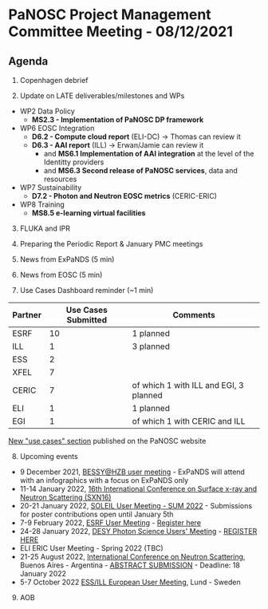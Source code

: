 PaNOSC Project Management Committee Meeting - 08/12/2021 
=========================================================

Agenda
------	

1. Copenhagen debrief

2. Update on LATE deliverables/milestones and WPs
* WP2 Data Policy
  * **MS2.3 - Implementation of PaNOSC DP framework**
* WP6 EOSC Integration
  * **D6.2 - Compute cloud report** (ELI-DC) -> Thomas can review it
  * **D6.3 - AAI report** (ILL) -> Erwan/Jamie can review it
    * and **MS6.1 Implementation of AAI integration** at the level of the Identitty providers
    * and **MS6.3 Second release of PaNOSC services**, data and resources 
* WP7 Sustainability
  * **D7.2 - Photon and Neutron EOSC metrics** (CERIC-ERIC)
* WP8 Training
  * **MS8.5 e-learning virtual facilities**

3. FLUKA and IPR

4. Preparing the Periodic Report & January PMC meetings

5. News from ExPaNDS (5 min)

6. News from EOSC (5 min)

7. Use Cases Dashboard reminder (~1 min)

| Partner | Use Cases Submitted | Comments |
| ------- | ------------------- | -------- |
| ESRF  |  10  | 1 planned   |
| ILL   |  1  | 3 planned  | of which 1 w CERIC and EGI)
| ESS   |  2  |   |
| XFEL  |  7  |   |
| CERIC |  7  | of which 1 with ILL and EGI, 3 planned |
| ELI   |  1  | 1 planned  |
| EGI   |  1  | of which 1 with CERIC and ILL | 

[New "use cases" section](https://www.panosc.eu/all-use-cases/) published on the PaNOSC website

8. Upcoming events
* 9 December 2021, [BESSY@HZB user meeting](https://www.helmholtz-berlin.de/user/contact---events/user-meeting/index_en.html) - ExPaNDS will attend with an infographics with a focus on ExPaNDS only
* 11-14 January 2022, [16th International Conference on Surface x-ray and Neutron Scattering (SXN16)](https://www.sxns16.org/) 
* 20-21 January 2022, [SOLEIL User Meeting - SUM 2022](https://www.synchrotron-soleil.fr/en/events/sum-2022) - Submissions for poster contributions open until January 5th
* 7-9 February 2022, [ESRF User Meeting](https://www.esrf.fr/home/events/conferences/content/area-events/esrf-events-list/user-meeting-2022.html) - [Register here](https://events.esrf.fr/misapps/workshops/login.do)
* 24-28 January 2022, [DESY Photon Science Users' Meeting](https://photon-science.desy.de/users_area/users'_meeting/index_eng.html) - [REGISTER HERE](https://indico.desy.de/event/32411/)
* ELI ERIC User Meeting - Spring 2022 (TBC)
* 21-25 August 2022, [International Conference on Neutron Scattering](https://icns2022.org/), Buenos Aires - Argentina - [ABSTRACT SUBMISSION](https://www.eventweb.com.br/icns2022/home-event/) - Deadline: 18 January 2022
* 5-7 October 2022 [ESS/ILL European User Meeting](http://www.neutrons4europe.com/), Lund - Sweden

9. AOB

